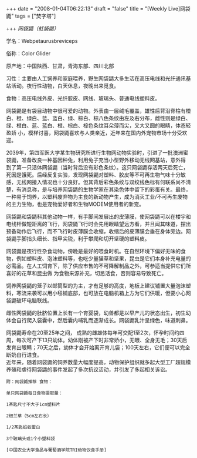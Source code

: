 +++
date = "2008-01-04T06:22:13"
draft = "false"
title = "[Weekly Live]网袋鼯"
tags = ["焚字塔"]

+++
*网袋鼯（虹袋鼯）*
  
学名：Webpetaurusbreviceps
  
俗称：Color Glider
  
原产地：中国陕西、甘肃，青海东部、四川北部
  
习性：主要由人工饲养和家庭喂养，野生网袋鼯大多生活在高压电线和光纤通讯基站活动。夜行性动物，白天休息，夜晚出来觅食。
  
食物：高压电线外皮、光纤胶皮、网线、玻璃头、普通电线塑料皮。
  
网袋鼯是有袋目动物中很可爱的动物。外表由一层绒毛覆盖，雄性后背沿脊柱有橙白、橙、绿白、蓝、蓝白、绿、棕白、棕八色条纹由左及右分布，雌性则是绿白、绿、橙白、蓝、蓝白、橙、棕白、棕色条纹耳朵薄而尖，又大又圆的眼睛，体态轻盈娇 小，模样讨喜，网袋鼯喜欢与人类亲近，近年来在国内外宠物市场十分受欢迎。
  
2039年，第四军医大学某生物研究所进行生物网动物实验时，引进了一批澳洲蜜袋鼯，准备改良一种基因种兔，利用兔子充当小型野外移动无线网基站，意外得 到了第一只活体网袋鼯（当时背后没有彩色条纹）。这只网袋鼯存活两天后死亡，死因是饿死。后经反复实验，发现网袋鼯对塑料、胶皮等不可再生物气味十分敏 感，无线网接入情况也十分良好。但其背后彩色条纹与双绞线色标有何联系尚不清楚，有消息称，是与培养网袋鼯的生物学家在其染色体中留下的彩蛋有关。最终， 一种易于饲养，以塑料废弃物为主食的新动物产生，成为消灭工业/不可再生废物的主力生物，也是宠物爱好者和生物MODEM使用者的新宠。
  
网袋鼯和袋鼯科其他动物一样，有手脚间发展出的皮薄膜，使网袋鼯可以在楼宇和电线杆做短距离的飞行，网袋鼯飞行时会先用眼睛望远方看，并且闻其味道，摆出 预备动作后飞行，而不飞行时皮薄膜会收缩，收缩后的皮薄膜会垂在身体旁边。网袋鼯手脚指头细长、指甲尖锐，利于攀爬和切开坚硬的塑料皮。
  
网袋鼯是夜行性杂食动物，傍晚是最好的喂食时机。在自然环境下偏好无味的食物，例如塑料皮、泡沫塑料等，也吃少量猫草和坚果，昆虫是它们本身补充电量的必需品。在人工饲育下，除了供应市售的不可降解制品之外，可参适当提供它们所喜好的花草和昆虫做 为食物来源补充，切忌活食，否则容易导致死亡。
  
饲养网袋鼯的笼子以邮筒型的为主，才有足够的高度，地板上建议铺置大量泡沫塑料，寒流来袭可以用小毯铺底部，也可放在电脑机箱上方为它们供暖，但要小心网袋鼯破环电脑联线。
  
雌性网袋鼯的肚脐位置上长有一个育婴袋，幼兽都是以早产儿的状态出生，初生幼体会自行爬入袋囊中，然后囊内哺乳而逐渐成长。网袋鼯乳汁呈绿色，味道刺鼻。
  
网袋鼯寿命在20至25年之间， 成熟的雌雄体每年可交配1至2次，怀孕时间约四周，每次可产下13只幼体。幼体刚被产下时非常娇小，无眼、全身无毛；30天后发育出眼睛；70天之后，幼体才会开始离开育儿袋；100天左右，它们便可以完全断奶自行进食。  
近年来，随着网袋鼯的饲养数量大幅度提高，动物保护组织就多起大型工厂超规模养殖和虐待网袋鼯的事件发起了多次抗议活动，并引发了多起相关诉讼。



``` 
附：网袋鼯推荐 食物：
  
单只网袋鼯每日食物摄取量：
  
1茶匙尺寸不大于1cm塑料片
  
2根兰草（5cm左右长）
  
1/2茶匙蚂蚁蛋白
  
3个玻璃头或1个小塑料袋
  
[中国农业大学食品与葡萄酒学院TRI动物饮食手册]
``` 
